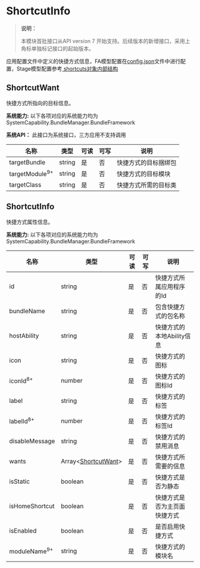 # ShortcutInfo



> **说明：**
>
> 本模块首批接口从API version 7 开始支持。后续版本的新增接口，采用上角标单独标记接口的起始版本。



应用配置文件中定义的快捷方式信息，FA模型配置在[config.json](../../quick-start/package-structure.md)文件中进行配置，Stage模型配置参考[ shortcuts对象内部结构](../../quick-start/stage-structure.md#shortcuts对象内部结构)



## ShortcutWant

快捷方式所指向的目标信息。

 **系统能力:** 以下各项对应的系统能力均为SystemCapability.BundleManager.BundleFramework

 **系统API：**  此接口为系统接口，三方应用不支持调用

| 名称                      | 类型   | 可读 | 可写 | 说明                 |
| ------------------------- | ------ | ---- | ---- | -------------------- |
| targetBundle              | string | 是   | 否   | 快捷方式的目标捆绑包 |
| targetModule<sup>9+</sup> | string | 是   | 否   | 快捷方式的目标模块   |
| targetClass               | string | 是   | 否   | 快捷方式所需的目标类 |

## ShortcutInfo

快捷方式属性信息。

 **系统能力:** 以下各项对应的系统能力均为SystemCapability.BundleManager.BundleFramework

| 名称                    | 类型                                       | 可读 | 可写 | 说明                         |
| ----------------------- | ------------------------------------------ | ---- | ---- | ---------------------------- |
| id                      | string                                     | 是   | 否   | 快捷方式所属应用程序的Id     |
| bundleName              | string                                     | 是   | 否   | 包含快捷方式的包名称         |
| hostAbility             | string                                     | 是   | 否   | 快捷方式的本地Ability信息    |
| icon                    | string                                     | 是   | 否   | 快捷方式的图标               |
| iconId<sup>8+</sup>     | number                                     | 是   | 否   | 快捷方式的图标Id             |
| label                   | string                                     | 是   | 否   | 快捷方式的标签               |
| labelId<sup>8+</sup>    | number                                     | 是   | 否   | 快捷方式的标签Id             |
| disableMessage          | string                                     | 是   | 否   | 快捷方式的禁用消息           |
| wants                   | Array&lt;[ShortcutWant](#shortcutwant)&gt; | 是   | 否   | 快捷方式所需要的信息         |
| isStatic                | boolean                                    | 是   | 否   | 快捷方式是否为静态           |
| isHomeShortcut          | boolean                                    | 是   | 否   | 快捷方式是否为主页面快捷方式 |
| isEnabled               | boolean                                    | 是   | 否   | 是否启用快捷方式             |
| moduleName<sup>9+</sup> | string                                     | 是   | 否   | 快捷方式的模块名             |